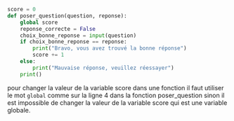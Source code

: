 ```python
score = 0
def poser_question(question, reponse):
    global score
    reponse_correcte = False
    choix_bonne_reponse = input(question)
    if choix_bonne_reponse == reponse:
        print("Bravo, vous avez trouvé la bonne réponse")
        score += 1
    else:
        print("Mauvaise réponse, veuillez réessayer")
    print()
```
pour changer la valeur de la variable score dans une fonction
il faut utiliser le mot `global` comme sur la ligne 4
dans la fonction poser_question sinon il est impossible de 
changer la valeur de la variable score qui est une variable
globale.